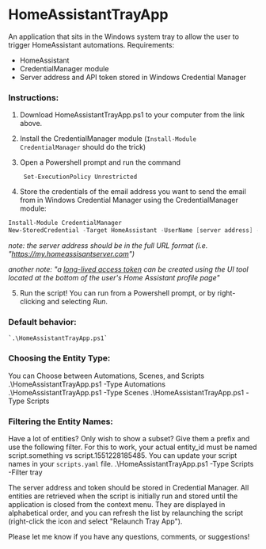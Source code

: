 # HomeAssistantTrayApp
 An application that sits in the Windows system tray to allow the user to trigger HomeAssistant automations.
Requirements:
- HomeAssistant
- CredentialManager module
- Server address and API token stored in Windows Credential Manager

### Instructions:

1. Download HomeAssistantTrayApp.ps1 to your computer from the link above.
2. Install the CredentialManager module (`Install-Module CredentialManager` should do the trick)
3. Open a Powershell prompt and run the command

        Set-ExecutionPolicy Unrestricted

4. Store the credentials of the email address you want to send the email from in Windows Credential Manager using the CredentialManager module:

```powershell
Install-Module CredentialManager
New-StoredCredential -Target HomeAssistant -UserName [server address] -Password [API token] -Type Generic -Persist LocalMachine
```
*note: the server address should be in the full URL format (i.e. "https://my.homeassisantserver.com")*

*another note: "a [long-lived access token](https://developers.home-assistant.io/docs/auth_api/#long-lived-access-token) can be created using the UI tool located at the bottom of the user's Home Assistant profile page"*

5. Run the script! You can run from a Powershell prompt, or by right-clicking and selecting *Run*.

### Default behavior:

    `.\HomeAssistantTrayApp.ps1`

### Choosing the Entity Type:
You can Choose between Automations, Scenes, and Scripts
    .\HomeAssistantTrayApp.ps1 -Type Automations
    .\HomeAssistantTrayApp.ps1 -Type Scenes
    .\HomeAssistantTrayApp.ps1 -Type Scripts

### Filtering the Entity Names:
Have a lot of entities? Only wish to show a subset? Give them a prefix and use the following filter. For this to work, your actual entity_id must be named script.something vs script.1551228185485. You can update your script names in your `scripts.yaml` file.
    .\HomeAssistantTrayApp.ps1 -Type Scripts -Filter tray

The server address and token should be stored in Credential Manager. All entities are retrieved when the script is initially run and stored until the application is closed from the context menu. They are displayed in alphabetical order, and you can refresh the list by relaunching the script (right-click the icon and select "Relaunch Tray App").

Please let me know if you have any questions, comments, or suggestions!
